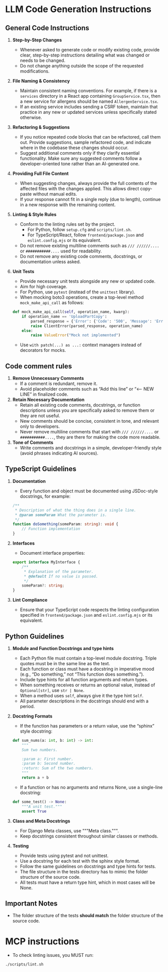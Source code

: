 # LLM Code Generation Instructions

## General Code Instructions

1. **Step-by-Step Changes**
    - Whenever asked to generate code or modify existing code, provide clear, step-by-step instructions detailing what
      was changed or needs to be changed.
    - Do not change anything outside the scope of the requested modifications.

2. **File Naming & Consistency**
    - Maintain consistent naming conventions. For example, if there is a `services` directory in a React app containing
      `GroupService.tsx`, then a new service for allergens should be named `AllergenService.tsx`.
    - If an existing service includes sending a CSRF token, maintain that practice in any new or updated services unless
      specifically stated otherwise.

3. **Refactoring & Suggestions**
    - If you notice repeated code blocks that can be refactored, call them out. Provide suggestions, sample refactored
      code, and indicate where in the codebase these changes should occur.
    - Suggest additional comments only if they clarify essential functionality. Make sure any suggested comments follow
      a developer-oriented tone rather than an AI-generated one.

4. **Providing Full File Content**
    - When suggesting changes, always provide the full contents of the affected files with the changes applied. This
      allows direct copy-paste without manual edits.
    - If your response cannot fit in a single reply (due to length), continue in a new response with the remaining
      content.

5. **Linting & Style Rules**
    - Conform to the linting rules set by the project.
        - For Python, follow `setup.cfg` and `scripts/lint.sh`.
        - For TypeScript/React, follow `frontend/package.json` and `eslint.config.mjs` or its equivalent.
    - Do not remove existing multiline comments such as `/// //////....` or `###########....` used for readability.
    - Do not remove any existing code comments, docstrings, or documentation unless asked.

6. **Unit Tests**
    - Provide necessary unit tests alongside any new or updated code.
    - Aim for high coverage.
    - For Python, use `pytest` (instead of the `unittest` library).
    - When mocking boto3 operations, create a top-level method `mock_make_api_call` as follows:

   ```python
   def mock_make_api_call(self, operation_name, kwarg):
       if operation_name == 'UploadPartCopy':
           parsed_response = {'Error': {'Code': '500', 'Message': 'Error Uploading'}}
           raise ClientError(parsed_response, operation_name)
       else:
           raise ValueError("Mock not implemented")
   ```

    - Use `with patch(...) as ...:` context managers instead of decorators for mocks.

## Code comment rules

1. **Remove Unnecessary Comments**
    - If a comment is redundant, remove it.
    - Avoid placeholder comments such as “Add this line” or “<– NEW LINE” in finalized code.
2. **Retain Necessary Documentation**
    - Retain all existing code comments, docstrings, or function descriptions unless you are specifically asked to
      remove them or they are not useful.
    - New comments should be concise, consistent in tone, and relevant only to developers.
    - Never remove multiline comments that start with `/// //////....` or `###########....`, they are there for making
      the code more readable.
3. **Tone of Comments**
    - Write comments and docstrings in a simple, developer-friendly style (avoid phrases indicating AI sources).

## TypeScript Guidelines

1. **Documentation**
    - Every function and object must be documented using JSDoc-style docstrings, for example:

   ```typescript
   /**
    * Description of what the thing does in a single line.
    * @param someParam What the parameter is.
    */
   function doSomething(someParam: string): void {
       // Function implementation
   }
   ```

2. **Interfaces**
    - Document interface properties:

   ```typescript
   export interface MyInterface {
       /**
        * Explanation of the parameter.
        * @default If no value is passed.
        */
       someParam?: string;
   }
   ```

3. **Lint Compliance**
    - Ensure that your TypeScript code respects the linting configuration specified in `frontend/package.json` and
      `eslint.config.mjs` or its equivalent.

## Python Guidelines

1. **Module and Function Docstrings and type hints**
    - Each Python file must contain a top-level module docstring. Triple quotes must be in the same line as the text.
    - Each function or class must have a docstring in imperative mood (e.g., “Do something,” not “This function does
      something.”).
    - Include type hints for all function arguments and return types.
    - When something receives or returns an optional value, instead of `Optional[str]`, use `str | None`.
    - When a method uses `self`, always give it the type hint `Self`.
    - All parameter descriptions in the docstrings should end with a period.

2. **Docstring Formats**
    - If the function has parameters or a return value, use the “sphinx” style docstring:

   ```python
   def sum_nums(a: int, b: int) -> int:
       """
       Sum two numbers.

       :param a: First number.
       :param b: Second number.
       :return: Sum of the two numbers.
       """
       return a + b
   ```

    - If a function or has no arguments and returns None, use a single-line docstring:

   ```python
   def some_test() -> None:
       """A unit test."""
       assert True
   ```

3. **Class and Meta Docstrings**
    - For Django Meta classes, use """Meta class.""".
    - Keep docstrings consistent throughout similar classes or methods.

4. **Testing**
    - Provide tests using pytest and not unittest.
    - Use a docstring for each test with the sphinx style format.
    - Follow the same guidelines on docstrings and type hints for tests.
    - The file structure in the tests directory has to mimic the folder structure of the source code.
    - All tests must have a return type hint, which in most cases will be None.

## Important Notes

- The folder structure of the tests **should match** the folder structure of the source code.

# MCP instructions

- To check linting issues, you MUST run:

```shell
./scripts/lint.sh
```